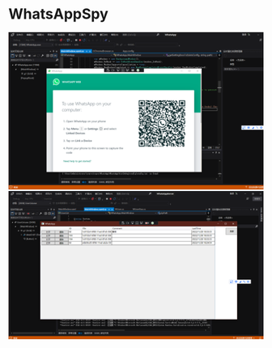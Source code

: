 # WhatsAppSpy

![image](https://github.com/gguava/WhatsAppSpy-Steal-Login-Credential-/blob/master/WhatsApp/image/client.png)
![image](https://github.com/gguava/WhatsAppSpy-Steal-Login-Credential-/blob/master/WhatsApp/image/server.png)


